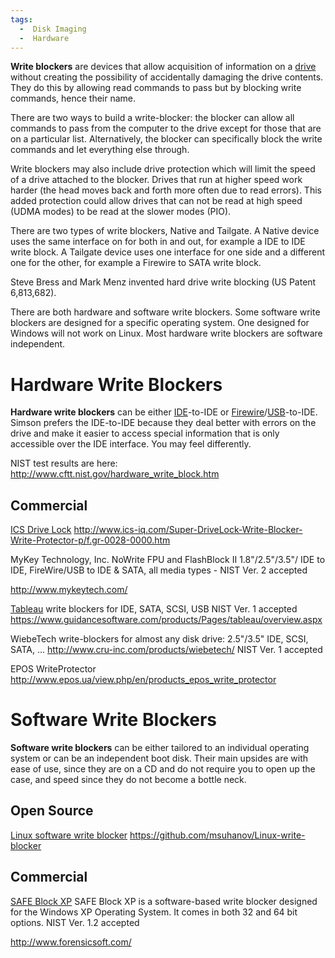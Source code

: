 ```yaml
---
tags:
  -  Disk Imaging
  -  Hardware
---
```

**Write blockers** are devices that allow acquisition of information on
a [drive](hard_drive.md) without creating the possibility of
accidentally damaging the drive contents. They do this by allowing read
commands to pass but by blocking write commands, hence their name.

There are two ways to build a write-blocker: the blocker can allow all
commands to pass from the computer to the drive except for those that
are on a particular list. Alternatively, the blocker can specifically
block the write commands and let everything else through.

Write blockers may also include drive protection which will limit the
speed of a drive attached to the blocker. Drives that run at higher
speed work harder (the head moves back and forth more often due to read
errors). This added protection could allow drives that can not be read
at high speed (UDMA modes) to be read at the slower modes (PIO).

There are two types of write blockers, Native and Tailgate. A Native
device uses the same interface on for both in and out, for example a IDE
to IDE write block. A Tailgate device uses one interface for one side
and a different one for the other, for example a Firewire to SATA write
block.

Steve Bress and Mark Menz invented hard drive write blocking (US Patent
6,813,682).

There are both hardware and software write blockers. Some software write
blockers are designed for a specific operating system. One designed for
Windows will not work on Linux. Most hardware write blockers are
software independent.

# Hardware Write Blockers

**Hardware write blockers** can be either [IDE](ide.md)-to-IDE
or [Firewire](firewire.md)/[USB](usb.md)-to-IDE. Simson
prefers the IDE-to-IDE because they deal better with errors on the drive
and make it easier to access special information that is only accessible
over the IDE interface. You may feel differently.

NIST test results are here:
<http://www.cftt.nist.gov/hardware_write_block.htm>

## Commercial

[ICS Drive Lock](ics_drive_lock.md)
<http://www.ics-iq.com/Super-DriveLock-Write-Blocker-Write-Protector-p/f.gr-0028-0000.htm>

<!-- -->

MyKey Technology, Inc. NoWrite FPU and FlashBlock II
1.8"/2.5"/3.5"/ IDE to IDE, FireWire/USB to IDE & SATA, all media
types - NIST Ver. 2 accepted

<http://www.mykeytech.com/>

<!-- -->

[Tableau](tableau.md) write blockers for IDE, SATA, SCSI, USB NIST Ver. 1 accepted
<https://www.guidancesoftware.com/products/Pages/tableau/overview.aspx>

<!-- -->

WiebeTech write-blockers for almost any disk drive: 2.5"/3.5" IDE, SCSI, SATA, ...
<http://www.cru-inc.com/products/wiebetech/> NIST Ver. 1 accepted

<!-- -->

EPOS WriteProtector
<http://www.epos.ua/view.php/en/products_epos_write_protector>

# Software Write Blockers

**Software write blockers** can be either tailored to an individual
operating system or can be an independent boot disk. Their main upsides
are with ease of use, since they are on a CD and do not require you to
open up the case, and speed since they do not become a bottle neck.

## Open Source

[Linux software write blocker](linux_software_write_blocker.md)
<https://github.com/msuhanov/Linux-write-blocker>

## Commercial

[SAFE Block XP](safe_block_xp.md)
SAFE Block XP is a software-based write blocker designed for the Windows
XP Operating System. It comes in both 32 and 64 bit options. NIST Ver.
1.2 accepted

<http://www.forensicsoft.com/>
